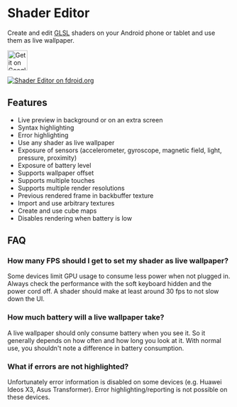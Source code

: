 Shader Editor
=============

Create and edit [GLSL](https://en.wikipedia.org/wiki/GLSL) shaders on
your Android phone or tablet and use them as live wallpaper.

<a href="https://play.google.com/store/apps/details?id=de.markusfisch.android.shadereditor&utm_source=global_co&utm_medium=prtnr&utm_content=Mar2515&utm_campaign=PartBadge&pcampaignid=MKT-AC-global-none-all-co-pr-py-PartBadges-Oct1515-1"><img alt="Get it on Google Play" src="https://play.google.com/intl/en_us/badges/images/apps/en-play-badge.png" height="45px"/></a>

[![Shader Editor on fdroid.org](https://f-droid.org/wiki/images/c/ca/F-Droid-button_available-on_smaller.png)](https://f-droid.org/repository/browse/?fdfilter=Shader+Editor&fdid=de.markusfisch.android.shadereditor)

Features
--------

* Live preview in background or on an extra screen
* Syntax highlighting
* Error highlighting
* Use any shader as live wallpaper
* Exposure of sensors (accelerometer, gyroscope, magnetic field, light,
	pressure, proximity)
* Exposure of battery level
* Supports wallpaper offset
* Supports multiple touches
* Supports multiple render resolutions
* Previous rendered frame in backbuffer texture
* Import and use arbitrary textures
* Create and use cube maps
* Disables rendering when battery is low

FAQ
---

### How many FPS should I get to set my shader as live wallpaper?

Some devices limit GPU usage to consume less power when not plugged in.
Always check the performance with the soft keyboard hidden and the power
cord off. A shader should make at least around 30 fps to not slow down
the UI.

### How much battery will a live wallpaper take?

A live wallpaper should only consume battery when you see it.
So it generally depends on how often and how long you look at it.
With normal use, you shouldn't note a difference in battery consumption.

### What if errors are not highlighted?

Unfortunately error information is disabled on some devices (e.g. Huawei
Ideos X3, Asus Transformer). Error highlighting/reporting is not possible
on these devices.
